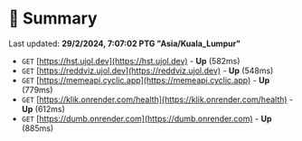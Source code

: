 # 📖 Summary
Last updated: **29/2/2024, 7:07:02 PTG "Asia/Kuala_Lumpur"**

- `GET` [https://hst.ujol.dev](https://hst.ujol.dev) - **Up** (582ms)
- `GET` [https://reddviz.ujol.dev](https://reddviz.ujol.dev) - **Up** (548ms)
- `GET` [https://memeapi.cyclic.app](https://memeapi.cyclic.app) - **Up** (779ms)
- `GET` [https://klik.onrender.com/health](https://klik.onrender.com/health) - **Up** (612ms)
- `GET` [https://dumb.onrender.com](https://dumb.onrender.com) - **Up** (885ms)
